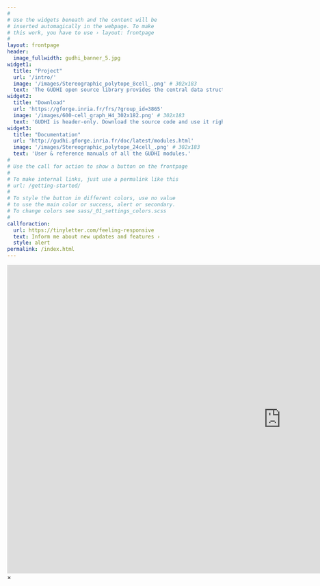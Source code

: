 ```yaml
---
#
# Use the widgets beneath and the content will be
# inserted automagically in the webpage. To make
# this work, you have to use › layout: frontpage
#
layout: frontpage
header:
  image_fullwidth: gudhi_banner_5.jpg
widget1:
  title: "Project"
  url: '/intro/'
  image: '/images/Stereographic_polytope_8cell_.png' # 302x183
  text: 'The GUDHI open source library provides the central data structures and algorithms that underly applications in geometry understanding in higher dimensions.'
widget2:
  title: "Download"
  url: 'https://gforge.inria.fr/frs/?group_id=3865'
  image: '/images/600-cell_graph_H4_302x182.png' # 302x183
  text: 'GUDHI is header-only. Download the source code and use it right away!'
widget3:
  title: "Documentation"
  url: 'http://gudhi.gforge.inria.fr/doc/latest/modules.html'
  image: '/images/Stereographic_polytope_24cell_.png' # 302x183
  text: 'User & reference manuals of all the GUDHI modules.'
#
# Use the call for action to show a button on the frontpage
#
# To make internal links, just use a permalink like this
# url: /getting-started/
#
# To style the button in different colors, use no value
# to use the main color or success, alert or secondary.
# To change colors see sass/_01_settings_colors.scss
#
callforaction:
  url: https://tinyletter.com/feeling-responsive
  text: Inform me about new updates and features ›
  style: alert
permalink: /index.html
---
```

<div id="videoModal" class="reveal-modal large" data-reveal="">
  <div class="flex-video widescreen vimeo" style="display: block;">
    <iframe width="1280" height="720" src="https://www.youtube.com/embed/3b5zCFSmVvU" frameborder="0" allowfullscreen></iframe>
  </div>
  <a class="close-reveal-modal">&#215;</a>
</div>
